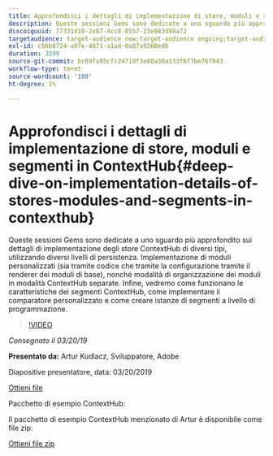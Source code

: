 ```yaml
---
title: Approfondisci i dettagli di implementazione di store, moduli e segmenti in ContextHub
description: Queste sessioni Gems sono dedicate a uno sguardo più approfondito sui dettagli di implementazione degli store ContextHub di diversi tipi, utilizzando diversi livelli di persistenza. Implementazione di moduli personalizzati (sia tramite codice che tramite la configurazione tramite il renderer dei moduli di base), nonché modalità di organizzazione dei moduli in modalità ContextHub separate. Infine, vedremo come funzionano le caratteristiche dei segmenti ContextHub, come implementare il comparatore personalizzato e come creare istanze di segmenti a livello di programmazione.
discoiquuid: 77331d10-2e87-4cc8-8557-23e983d98a72
targetaudience: target-audience new;target-audience ongoing;target-audience upgrader
exl-id: c56b8724-a97e-4671-a1ad-0a87a9260ed6
duration: 3199
source-git-commit: bc69fa95cfc24710f3e80a30a133fbf7be76f043
workflow-type: tm+mt
source-wordcount: '188'
ht-degree: 1%

---
```


# Approfondisci i dettagli di implementazione di store, moduli e segmenti in ContextHub{#deep-dive-on-implementation-details-of-stores-modules-and-segments-in-contexthub}

Queste sessioni Gems sono dedicate a uno sguardo più approfondito sui dettagli di implementazione degli store ContextHub di diversi tipi, utilizzando diversi livelli di persistenza. Implementazione di moduli personalizzati (sia tramite codice che tramite la configurazione tramite il renderer dei moduli di base), nonché modalità di organizzazione dei moduli in modalità ContextHub separate. Infine, vedremo come funzionano le caratteristiche dei segmenti ContextHub, come implementare il comparatore personalizzato e come creare istanze di segmenti a livello di programmazione.

>[!VIDEO](https://video.tv.adobe.com/v/27010/?quality=9)

*Consegnato il 03/20/19*

**Presentato da:** Artur Kudlacz, Sviluppatore, Adobe

Diapositive presentatore, data: 03/20/2019

[Ottieni file](assets/aem-gems-contexthubdeepdive-03202019.pdf)

Pacchetto di esempio ContextHub:

Il pacchetto di esempio ContextHub menzionato di Artur è disponibile come file zip:

[Ottieni file zip](/assets/contexthub-gems-deep-dive-1.0.zip)

